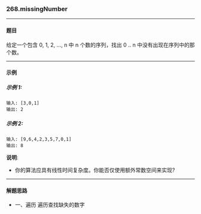 ### 268.missingNumber
----
#### 题目
给定一个包含 0, 1, 2, ..., n 中 n 个数的序列，找出 0 .. n 中没有出现在序列中的那个数。

----

#### 示例
##### 示例 1:
```
输入: [3,0,1]
输出: 2
```

##### 示例 2:
```
输入: [9,6,4,2,3,5,7,0,1]
输出: 8
```

**说明**:
- 你的算法应具有线性时间复杂度。你能否仅使用额外常数空间来实现?

----
#### 解题思路
- 一、遍历
遍历查找缺失的数字